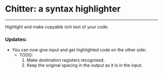 # Chitter: a syntax highlighter
---------------------------
Highlight and make copyable rich text of your code.

### Updates:
* You can now give input and get highlighted code on the other side:
  * TODO:
    1. Make destination registers recognised.
    2. Keep the original spacing in the output as it is in the input.
